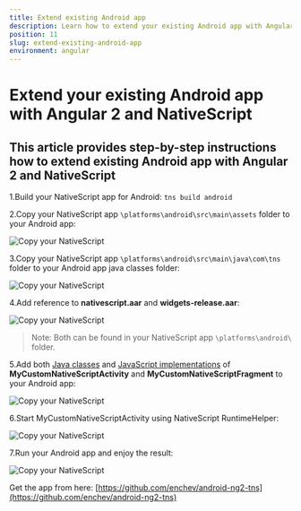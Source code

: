 ```yaml
---
title: Extend existing Android app
description: Learn how to extend your existing Android app with Angular 2 and NativeScript
position: 11
slug: extend-existing-android-app
environment: angular
---
```


# Extend your existing Android app with Angular 2 and NativeScript

## This article provides step-by-step instructions how to extend existing Android app with Angular 2 and NativeScript

1.Build your NativeScript app for Android:
`tns build android`

2.Copy your NativeScript app `\platforms\android\src\main\assets` folder to your Android app:

![Copy your NativeScript](../img/extend-existing-android-app-with-ns-angular2/copy-your-nativeScript.png)

3.Copy your NativeScript app `\platforms\android\src\main\java\com\tns` folder to your Android app java classes folder:

![Copy your NativeScript](../img/extend-existing-android-app-with-ns-angular2/copy-your-nativeScript-app2.png)

4.Add reference to **nativescript.aar** and **widgets-release.aar**:

![Copy your NativeScript](../img/extend-existing-android-app-with-ns-angular2/add-reference.png)

> Note: Both can be found in your NativeScript app `\platforms\android\` folder.


5.Add both [Java classes](https://github.com/enchev/android-ng2-tns/tree/master/app/src/main/java/com/example/myexistingapplication) and [JavaScript implementations](https://github.com/enchev/android-ng2-tns/tree/master/app/src/main/assets/app) of **MyCustomNativeScriptActivity** and **MyCustomNativeScriptFragment** to your Android app:

![Copy your NativeScript](../img/extend-existing-android-app-with-ns-angular2/add-java-classes-java-implementations.png)

6.Start MyCustomNativeScriptActivity using NativeScript RuntimeHelper:

![Copy your NativeScript](../img/extend-existing-android-app-with-ns-angular2/start-myCustomNativeScriptActivity.png)

7.Run your Android app and enjoy the result:

![Copy your NativeScript](../img/extend-existing-android-app-with-ns-angular2/result.gif)


Get the app from here: [https://github.com/enchev/android-ng2-tns](https://github.com/enchev/android-ng2-tns)
